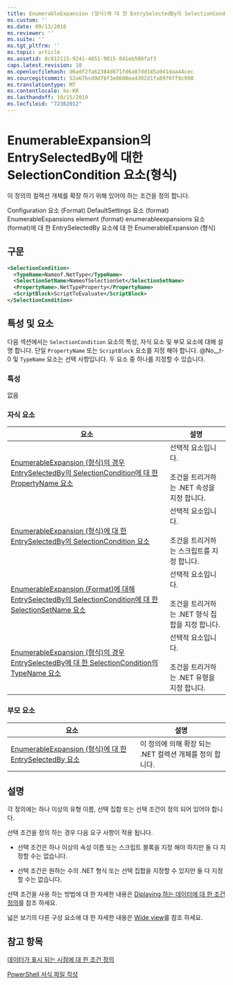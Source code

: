 ```yaml
---
title: EnumerableExpansion (형식)에 대 한 EntrySelectedBy의 SelectionCondition 요소 | Microsoft Docs
ms.custom: ''
ms.date: 09/13/2016
ms.reviewer: ''
ms.suite: ''
ms.tgt_pltfrm: ''
ms.topic: article
ms.assetid: 8c012115-9241-4851-9015-841eb508faf3
caps.latest.revision: 10
ms.openlocfilehash: d6adf2fa62384d671fd6a07dd185a941daa44cec
ms.sourcegitcommit: 52a67bcd9d7bf3e8600ea4302d1fa8970ff9c998
ms.translationtype: MT
ms.contentlocale: ko-KR
ms.lasthandoff: 10/15/2019
ms.locfileid: "72362012"
---
```

# <a name="selectioncondition-element-for-entryselectedby-for-enumerableexpansion-format"></a>EnumerableExpansion의 EntrySelectedBy에 대한 SelectionCondition 요소(형식)

이 정의의 컬렉션 개체를 확장 하기 위해 있어야 하는 조건을 정의 합니다.

Configuration 요소 (Format) DefaultSettings 요소 (format) EnumerableExpansions element (format) enumerableexpansions 요소 (format)에 대 한 EntrySelectedBy 요소에 대 한 EnumerableExpansion (형식)

## <a name="syntax"></a>구문

```xml
<SelectionCondition>
  <TypeName>Nameof.NetType</TypeName>
  <SelectionSetName>NameofSelectionSet</SelectionSetName>
  <PropertyName>.NetTypeProperty</PropertyName>
  <ScriptBlock>ScriptToEvaluate</ScriptBlock>
</SelectionCondition>
```

## <a name="attributes-and-elements"></a>특성 및 요소

다음 섹션에서는 `SelectionCondition` 요소의 특성, 자식 요소 및 부모 요소에 대해 설명 합니다. 단일 `PropertyName` 또는 `ScriptBlock` 요소를 지정 해야 합니다. @No__t-0 및 `TypeName` 요소는 선택 사항입니다. 두 요소 중 하나를 지정할 수 있습니다.

### <a name="attributes"></a>특성

없음

### <a name="child-elements"></a>자식 요소

|요소|설명|
|-------------|-----------------|
|[EnumerableExpansion (형식)의 경우 EntrySelectedBy의 SelectionCondition에 대 한 PropertyName 요소](./propertyname-element-for-selectioncondition-for-entryselectedby-for-enumerableexpansion-format.md)|선택적 요소입니다.<br /><br /> 조건을 트리거하는 .NET 속성을 지정 합니다.|
|[EnumerableExpansion (형식)에 대 한 EntrySelectedBy의 SelectionCondition 요소](./scriptblock-element-for-selectioncondition-for-entryselectedby-for-enumerableexpansion-format.md)|선택적 요소입니다.<br /><br /> 조건을 트리거하는 스크립트를 지정 합니다.|
|[EnumerableExpansion (Format)에 대해 EntrySelectedBy의 SelectionCondition에 대 한 SelectionSetName 요소](./selectionsetname-element-for-selectioncondition-for-entryselectedby-for-enumerableexpansion-format.md)|선택적 요소입니다.<br /><br /> 조건을 트리거하는 .NET 형식 집합을 지정 합니다.|
|[EnumerableExpansion (형식)의 경우 EntrySelectedBy에 대 한 SelectionCondition의 TypeName 요소](./typename-element-for-selectioncondition-for-entryselectedby-for-enumerableexpansion-format.md)|선택적 요소입니다.<br /><br /> 조건을 트리거하는 .NET 유형을 지정 합니다.|

### <a name="parent-elements"></a>부모 요소

|요소|설명|
|-------------|-----------------|
|[EnumerableExpansion (형식)에 대 한 EntrySelectedBy 요소](./entryselectedby-element-for-enumerableexpansion-format.md)|이 정의에 의해 확장 되는 .NET 컬렉션 개체를 정의 합니다.|

## <a name="remarks"></a>설명

각 정의에는 하나 이상의 유형 이름, 선택 집합 또는 선택 조건이 정의 되어 있어야 합니다.

선택 조건을 정의 하는 경우 다음 요구 사항이 적용 됩니다.

- 선택 조건은 하나 이상의 속성 이름 또는 스크립트 블록을 지정 해야 하지만 둘 다 지정할 수는 없습니다.

- 선택 조건은 원하는 수의 .NET 형식 또는 선택 집합을 지정할 수 있지만 둘 다 지정할 수는 없습니다.

선택 조건을 사용 하는 방법에 대 한 자세한 내용은 [Diplaying 하는 데이터에 대 한 조건 정의](./defining-conditions-for-displaying-data.md)를 참조 하세요.

넓은 보기의 다른 구성 요소에 대 한 자세한 내용은 [Wide view](./creating-a-wide-view.md)를 참조 하세요.

## <a name="see-also"></a>참고 항목

[데이터가 표시 되는 시점에 대 한 조건 정의](./defining-conditions-for-displaying-data.md)

[PowerShell 서식 파일 작성](./writing-a-powershell-formatting-file.md)
